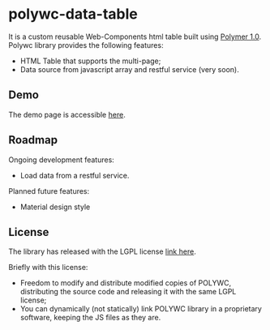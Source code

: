 # polywc-data-table

It is a custom reusable Web-Components html table built using [Polymer 1.0](https://www.polymer-project.org/1.0/). Polywc library provides the following features:

 - HTML Table that supports the multi-page;
 - Data source from javascript array and restful service (very soon). 

## Demo 

The demo page is accessible [here](http://donpir.github.io/polywc-data-table).

## Roadmap 

Ongoing development features:

 - Load data from a restful service.

Planned future features:

 - Material design style
 
## License 

The library has released with the LGPL license [link here](http://www.gnu.org/licenses/lgpl.html).

Briefly with this license:
 
 - Freedom to modify and distribute modified copies of POLYWC, distributing the source code and releasing it with the same LGPL license;
 - You can dynamically (not statically) link POLYWC library in a proprietary software, keeping the JS files as they are.


